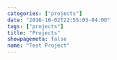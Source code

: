 ```yaml
---
categories: ["projects"]
date: "2016-10-02T22:55:05-04:00"
tags: ["projects"]
title: "Projects"
showpagemeta: false
name: "Test Project"
---
```

